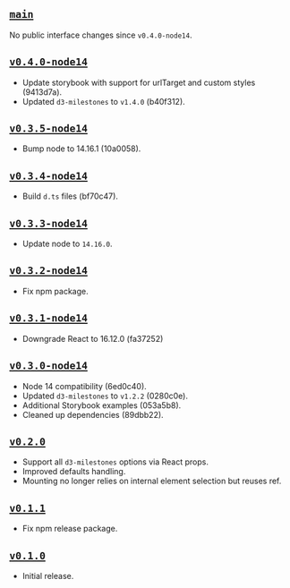 ## [`main`](https://github.com/walterra/react-milestones-vis/tree/main)

No public interface changes since `v0.4.0-node14`.

## [`v0.4.0-node14`](https://github.com/walterra/react-milestones-vis/tree/v0.4.0-node14)

- Update storybook with support for urlTarget and custom styles (9413d7a).
- Updated `d3-milestones` to `v1.4.0` (b40f312).

## [`v0.3.5-node14`](https://github.com/walterra/react-milestones-vis/tree/v0.3.5-node14)

- Bump node to 14.16.1 (10a0058).

## [`v0.3.4-node14`](https://github.com/walterra/react-milestones-vis/tree/v0.3.4-node14)

- Build `d.ts` files (bf70c47).

## [`v0.3.3-node14`](https://github.com/walterra/react-milestones-vis/tree/v0.3.3-node14)

- Update node to `14.16.0`.

## [`v0.3.2-node14`](https://github.com/walterra/react-milestones-vis/tree/v0.3.2-node14)

- Fix npm package.

## [`v0.3.1-node14`](https://github.com/walterra/react-milestones-vis/tree/v0.3.1-node14)

- Downgrade React to 16.12.0 (fa37252)

## [`v0.3.0-node14`](https://github.com/walterra/react-milestones-vis/tree/v0.3.0-node14)

- Node 14 compatibility (6ed0c40).
- Updated `d3-milestones` to `v1.2.2` (0280c0e).
- Additional Storybook examples (053a5b8).
- Cleaned up dependencies (89dbb22).

## [`v0.2.0`](https://github.com/walterra/react-milestones-vis/tree/v0.2.0)

- Support all `d3-milestones` options via React props.
- Improved defaults handling.
- Mounting no longer relies on internal element selection but reuses ref.

## [`v0.1.1`](https://github.com/walterra/react-milestones-vis/tree/v0.1.1)

- Fix npm release package.

## [`v0.1.0`](https://github.com/walterra/react-milestones-vis/tree/v0.1.0)

- Initial release.
